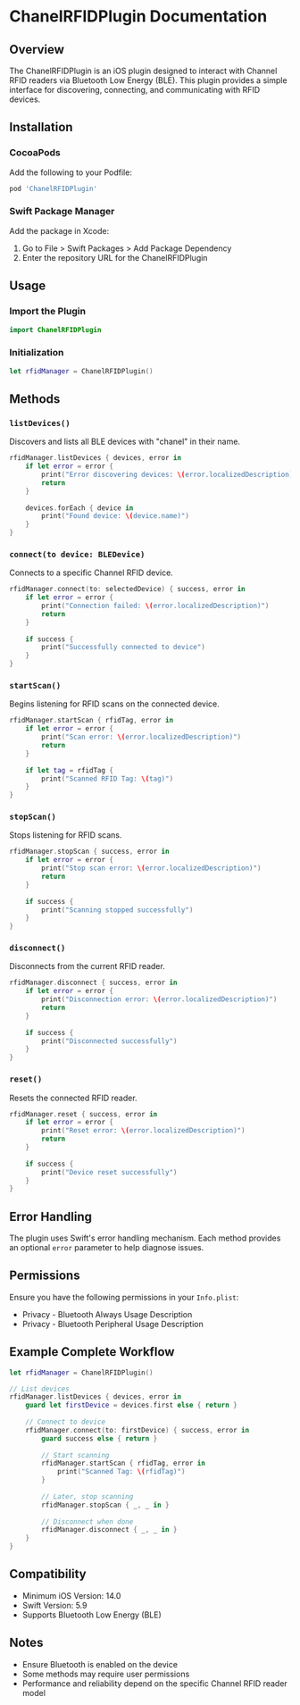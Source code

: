 # ChanelRFIDPlugin Documentation

## Overview

The ChanelRFIDPlugin is an iOS plugin designed to interact with Channel RFID readers via Bluetooth Low Energy (BLE). This plugin provides a simple interface for discovering, connecting, and communicating with RFID devices.

## Installation

### CocoaPods
Add the following to your Podfile:
```ruby
pod 'ChanelRFIDPlugin'
```

### Swift Package Manager
Add the package in Xcode:
1. Go to File > Swift Packages > Add Package Dependency
2. Enter the repository URL for the ChanelRFIDPlugin

## Usage

### Import the Plugin
```swift
import ChanelRFIDPlugin
```

### Initialization
```swift
let rfidManager = ChanelRFIDPlugin()
```

## Methods

### `listDevices()`
Discovers and lists all BLE devices with "chanel" in their name.

```swift
rfidManager.listDevices { devices, error in
    if let error = error {
        print("Error discovering devices: \(error.localizedDescription)")
        return
    }
    
    devices.forEach { device in
        print("Found device: \(device.name)")
    }
}
```

### `connect(to device: BLEDevice)`
Connects to a specific Channel RFID device.

```swift
rfidManager.connect(to: selectedDevice) { success, error in
    if let error = error {
        print("Connection failed: \(error.localizedDescription)")
        return
    }
    
    if success {
        print("Successfully connected to device")
    }
}
```

### `startScan()`
Begins listening for RFID scans on the connected device.

```swift
rfidManager.startScan { rfidTag, error in
    if let error = error {
        print("Scan error: \(error.localizedDescription)")
        return
    }
    
    if let tag = rfidTag {
        print("Scanned RFID Tag: \(tag)")
    }
}
```

### `stopScan()`
Stops listening for RFID scans.

```swift
rfidManager.stopScan { success, error in
    if let error = error {
        print("Stop scan error: \(error.localizedDescription)")
        return
    }
    
    if success {
        print("Scanning stopped successfully")
    }
}
```

### `disconnect()`
Disconnects from the current RFID reader.

```swift
rfidManager.disconnect { success, error in
    if let error = error {
        print("Disconnection error: \(error.localizedDescription)")
        return
    }
    
    if success {
        print("Disconnected successfully")
    }
}
```

### `reset()`
Resets the connected RFID reader.

```swift
rfidManager.reset { success, error in
    if let error = error {
        print("Reset error: \(error.localizedDescription)")
        return
    }
    
    if success {
        print("Device reset successfully")
    }
}
```

## Error Handling

The plugin uses Swift's error handling mechanism. Each method provides an optional `error` parameter to help diagnose issues.

## Permissions

Ensure you have the following permissions in your `Info.plist`:
- Privacy - Bluetooth Always Usage Description
- Privacy - Bluetooth Peripheral Usage Description

## Example Complete Workflow

```swift
let rfidManager = ChanelRFIDPlugin()

// List devices
rfidManager.listDevices { devices, error in
    guard let firstDevice = devices.first else { return }
    
    // Connect to device
    rfidManager.connect(to: firstDevice) { success, error in
        guard success else { return }
        
        // Start scanning
        rfidManager.startScan { rfidTag, error in
            print("Scanned Tag: \(rfidTag)")
        }
        
        // Later, stop scanning
        rfidManager.stopScan { _, _ in }
        
        // Disconnect when done
        rfidManager.disconnect { _, _ in }
    }
}
```

## Compatibility

- Minimum iOS Version: 14.0
- Swift Version: 5.9
- Supports Bluetooth Low Energy (BLE)

## Notes

- Ensure Bluetooth is enabled on the device
- Some methods may require user permissions
- Performance and reliability depend on the specific Channel RFID reader model
